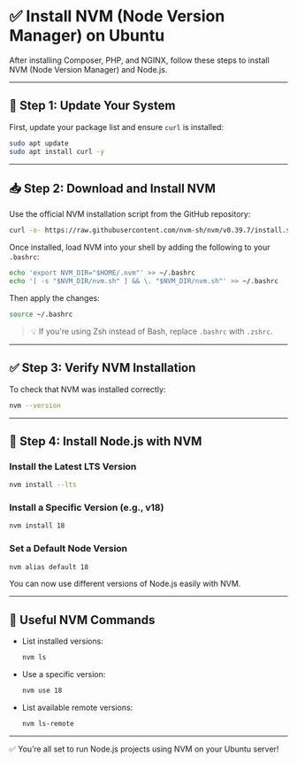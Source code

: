# ✅ Install NVM (Node Version Manager) on Ubuntu

After installing Composer, PHP, and NGINX, follow these steps to install NVM (Node Version Manager) and Node.js.

---

## 🧱 Step 1: Update Your System

First, update your package list and ensure `curl` is installed:

```bash
sudo apt update
sudo apt install curl -y
```

---

## 📥 Step 2: Download and Install NVM

Use the official NVM installation script from the GitHub repository:

```bash
curl -o- https://raw.githubusercontent.com/nvm-sh/nvm/v0.39.7/install.sh | bash
```

Once installed, load NVM into your shell by adding the following to your `.bashrc`:

```bash
echo 'export NVM_DIR="$HOME/.nvm"' >> ~/.bashrc
echo '[ -s "$NVM_DIR/nvm.sh" ] && \. "$NVM_DIR/nvm.sh"' >> ~/.bashrc
```

Then apply the changes:

```bash
source ~/.bashrc
```

> 💡 If you're using Zsh instead of Bash, replace `.bashrc` with `.zshrc`.

---

## ✅ Step 3: Verify NVM Installation

To check that NVM was installed correctly:

```bash
nvm --version
```

---

## 🚀 Step 4: Install Node.js with NVM

### Install the Latest LTS Version

```bash
nvm install --lts
```

### Install a Specific Version (e.g., v18)

```bash
nvm install 18
```

### Set a Default Node Version

```bash
nvm alias default 18
```

You can now use different versions of Node.js easily with NVM.

---

## 📌 Useful NVM Commands

- List installed versions:
  ```bash
  nvm ls
  ```

- Use a specific version:
  ```bash
  nvm use 18
  ```

- List available remote versions:
  ```bash
  nvm ls-remote
  ```

---

✅ You’re all set to run Node.js projects using NVM on your Ubuntu server!
